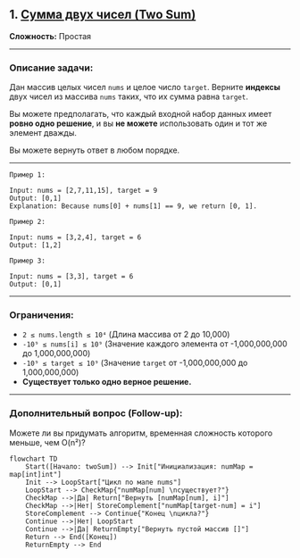 ## 1. [Сумма двух чисел (Two Sum)](https://leetcode.com/problems/two-sum/description/)

**Сложность:** Простая

---

### Описание задачи:

Дан массив целых чисел `nums` и целое число `target`. Верните **индексы** двух чисел из массива `nums` таких, что их сумма равна `target`.

Вы можете предполагать, что каждый входной набор данных имеет **ровно одно решение**, и вы **не можете** использовать один и тот же элемент дважды.

Вы можете вернуть ответ в любом порядке.

---

```
Пример 1:

Input: nums = [2,7,11,15], target = 9
Output: [0,1]
Explanation: Because nums[0] + nums[1] == 9, we return [0, 1].

Пример 2:

Input: nums = [3,2,4], target = 6
Output: [1,2]

Пример 3:

Input: nums = [3,3], target = 6
Output: [0,1]
```

---

### Ограничения:

*   `2 ≤ nums.length ≤ 10⁴` (Длина массива от 2 до 10,000)
*   `-10⁹ ≤ nums[i] ≤ 10⁹` (Значение каждого элемента от -1,000,000,000 до 1,000,000,000)
*   `-10⁹ ≤ target ≤ 10⁹` (Значение `target` от -1,000,000,000 до 1,000,000,000)
*   **Существует только одно верное решение.**

---

### Дополнительный вопрос (Follow-up):

Можете ли вы придумать алгоритм, временная сложность которого меньше, чем O(n²)?

```mermaid
flowchart TD
    Start([Начало: twoSum]) --> Init["Инициализация: numMap = map[int]int"]
    Init --> LoopStart["Цикл по мапе nums"]
    LoopStart --> CheckMap{"numMap[num] \nсуществует?"}
    CheckMap -->|Да| Return["Вернуть [numMap[num], i]"]
    CheckMap -->|Нет| StoreComplement["numMap[target-num] = i"]
    StoreComplement --> Continue{"Конец \nцикла?"}
    Continue -->|Нет| LoopStart
    Continue -->|Да| ReturnEmpty["Вернуть пустой массив []"]
    Return --> End([Конец])
    ReturnEmpty --> End
```